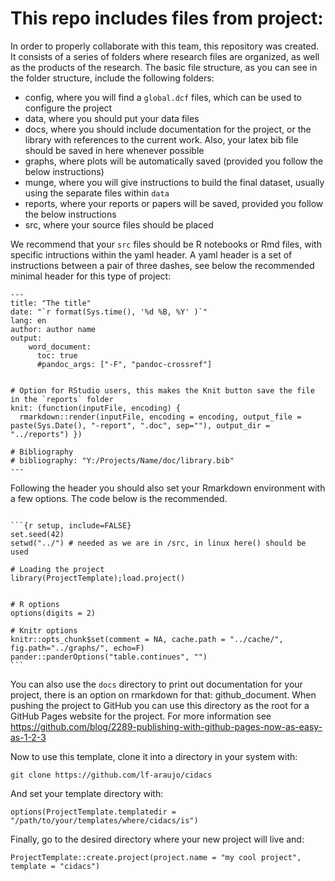 # This repo includes files from project:


In order to properly collaborate with this team, this repository was created. It consists of a series of folders where research files are organized, as well as the products of the research. The basic file structure, as you can see in the folder structure, include the following folders:

- config, where you will find a `global.dcf` files, which can be used to configure the project
- data, where you should put your data files
- docs, where you should include documentation for the project, or the library with references to the current work. Also, your latex bib file should be saved in here whenever possible
- graphs, where plots will be automatically saved (provided you follow the below instructions)
- munge, where you will give instructions to build the final dataset, usually using the separate files within `data`
- reports, where your reports or papers will be saved, provided you follow the below instructions
- src, where your source files should be placed


We recommend that your `src` files should be R notebooks or Rmd files, with specific intructions within the yaml header. A yaml header is a set of instructions between a pair of three dashes, see below the recommended minimal header for this type of project:


```
---
title: "The title"
date: "`r format(Sys.time(), '%d %B, %Y' )`"
lang: en
author: author name
output:
    word_document:
      toc: true
      #pandoc_args: ["-F", "pandoc-crossref"]


# Option for RStudio users, this makes the Knit button save the file in the `reports` folder
knit: (function(inputFile, encoding) {
  rmarkdown::render(inputFile, encoding = encoding, output_file = paste(Sys.Date(), "-report", ".doc", sep=""), output_dir = "../reports") }) 

# Bibliography
# bibliography: "Y:/Projects/Name/doc/library.bib"
---
```

Following the header you should also set your Rmarkdown environment with a few options. The code below is the recommended.


````

```{r setup, include=FALSE}
set.seed(42)
setwd("../") # needed as we are in /src, in linux here() should be used

# Loading the project
library(ProjectTemplate);load.project()


# R options
options(digits = 2)

# Knitr options
knitr::opts_chunk$set(comment = NA, cache.path = "../cache/", fig.path="../graphs/", echo=F)
pander::panderOptions("table.continues", "")
```

````


You can also use the `docs` directory to print out documentation for your project, there is an option on rmarkdown for that: github_document. When pushing the project to GitHub you can use this directory as the root for a
GitHub Pages website for the project. For more information see
https://github.com/blog/2289-publishing-with-github-pages-now-as-easy-as-1-2-3


Now to use this template, clone it into a directory in your system with:

```
git clone https://github.com/lf-araujo/cidacs
```

And set your template directory with:

```
options(ProjectTemplate.templatedir = "/path/to/your/templates/where/cidacs/is")
```

Finally, go to the desired directory where your new project will live and:

```
ProjectTemplate::create.project(project.name = "my cool project", template = "cidacs")
```


